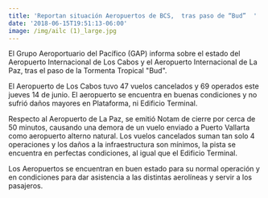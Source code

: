 ```yaml
---
title: 'Reportan situación Aeropuertos de BCS,  tras paso de “Bud”  '
date: '2018-06-15T19:51:13-06:00'
image: /img/ailc (1)_large.jpg
---
```

El Grupo Aeroportuario del Pacífico (GAP) informa sobre el estado del Aeropuerto Internacional de Los Cabos y el Aeropuerto Internacional de La Paz, tras el paso de la Tormenta Tropical "Bud".

El Aeropuerto de Los Cabos tuvo 47 vuelos cancelados y 69 operados este jueves 14 de junio. El aeropuerto se encuentra en buenas condiciones y no sufrió daños mayores en Plataforma, ni Edificio Terminal.

Respecto al Aeropuerto de La Paz, se emitió Notam de cierre por cerca de 50 minutos, causando una demora de un vuelo enviado a Puerto Vallarta como aeropuerto alterno natural. Los vuelos cancelados suman tan solo 4 operaciones y los daños a la infraestructura son mínimos, la pista se encuentra en perfectas condiciones, al igual que el Edificio Terminal.

Los Aeropuertos se encuentran en buen estado para su normal operación y en condiciones para dar asistencia a las distintas aerolíneas y servir a los pasajeros.
